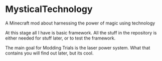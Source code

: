 # MysticalTechnology
A Minecraft mod about harnessing the power of magic using technology

At this stage all I have is basic framework. All the stuff in the repository is either needed for stuff later, or to test the framework.

The main goal for Modding Trials is the laser power system. What that contains you will find out later, but its cool.